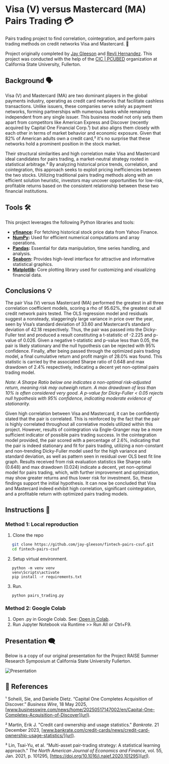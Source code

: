 # Visa (V) versus Mastercard (MA) Pairs Trading 💳
Pairs trading project to find correlation, cointegration, and perform pairs trading methods on credit networks Visa and Mastercard. 🏦

Project originally completed by [Jay Gleeson](https://github.com/jay-gleeson/) and [Reyli Hernandez](https://github.com/rey-hern). This project was conducted with the help of the [CIC | PCUBED](https://www.fullerton.edu/ecs/cicpcubed/) organization at California State University, Fullerton.

## Background 🗣️
   Visa (V) and Mastercard (MA) are two dominant players in the global payments industry, operating as credit card networks that facilitate cashless transactions. Unlike issuers, these companies serve solely as payment networks, forming partnerships with numerous banks while remaining independent from any single issuer. This business model not only sets them apart from competitors like American Express and Discover (recently acquired by Capital One Financial Corp.¹) but also aligns them closely with each other in terms of market behavior and economic exposure. Given that 82% of American adults own a credit card,² it's no surprise that these networks hold a prominent position in the stock market.

   Their structural similarities and high correlation make Visa and Mastercard ideal candidates for pairs trading, a market-neutral strategy rooted in statistical arbitrage.³ By analyzing historical price trends, correlation, and cointegration, this approach seeks to exploit pricing inefficiencies between the two stocks. Utilizing traditional pairs trading methods along with an efficient solution heuristic, investors may uncover opportunities for low-risk, profitable returns based on the consistent relationship between these two financial institutions.

## Tools 🛠️
This project leverages the following Python libraries and tools:

- **[yfinance](https://pypi.org/project/yfinance/):** For fetching historical stock price data from Yahoo Finance.
- **[NumPy](https://numpy.org/):** Used for efficient numerical computations and array operations.
- **[Pandas](https://pandas.pydata.org/):** Essential for data manipulation, time series handling, and analysis.
- **[Seaborn](https://seaborn.pydata.org/):** Provides high-level interface for attractive and informative statistical graphics.
- **[Matplotlib](https://matplotlib.org/):** Core plotting library used for customizing and visualizing financial data.

## Conclusions 💡
   The pair Visa (V) versus Mastercard (MA) performed the greatest in all three correlation coefficient models, scoring a rho of 95.62%, the greatest out all credit network pairs tested. The OLS regression model and residuals suggest a nonsteady, staggeringly large variance in price over the year, seen by Visa’s standard deviation of 33.60 and Mastercard’s standard deviation of 42.18 respectively. Thus, the pair was passed into the Dicky-Fuller test and produced a result constituting a t-statistic of -2.225 and p-value of 0.026. Given a negative t-statistic and p-value less than 0.05, the pair is likely stationary and the null hypothesis can be rejected with 95% confidence. Finally, after being passed through the optimized pairs trading model, a final cumulative return and profit margin of 28.0% was found. This statistic is carried by the associated Sharpe ratio of 0.648 and max drawdown of 2.4% respectively, indicating a decent yet non-optimal pairs trading model.

_Note: A Sharpe Ratio below one indicates a non-optimal risk-adjusted return, meaning risk may outweigh return. A max drawdown of less than 10% is often considered very good. A p-value for Dicky-Fuller < 0.05 rejects null hypothesis with 95% confidence, indicating moderate evidence of stationarity._

   Given high correlation between Visa and Mastercard, it can be confidently stated that the pair is correlated. This is reinforced by the fact that the pair is highly correlated throughout all correlative models utilized within this project. However, results of cointegration via Engle-Granger may be a more sufficient indicator of possible pairs trading success. In the cointegration model provided, the pair scored with a percentage of 2.6%, indicating that the pair is indeed stationary and fit for pairs trading, utilizing a non-constant and non-trending Dicky-Fuller model used for the high variance and standard deviation, as well as pattern seen in residual over OLS best fit line graph. Results received from risk evaluation statistics like Sharpe ratio (0.648) and max drawdown (0.024) indicate a decent, yet non-optimal model for pairs trading, which, with further improvement and optimization, may show greater returns and thus lower risk for investment. So, these findings support the initial hypothesis. It can now be concluded that Visa and Mastercard indeed exhibit high correlation, significant cointegration, and a profitable return with optimized pairs trading models. 

## Instructions 📝
### Method 1: Local reproduction
   1. Clone the repo
   ```bash 
      git clone https://github.com/jay-gleeson/fintech-pairs-csuf.git
      cd fintech-pairs-csuf
   ```
   2. Setup virtual environment.
   ```
      python -m venv venv
      venv\Scripts\activate
      pip install -r requirements.txt
   ```
   3. Run.
   ```
      python pairs_trading.py
   ```

### Method 2: Google Colab
1. Open .py in Google Colab.
   See: [Open in Colab](https://github.com/jay-gleeson/fintech-pairs-csuf/blob/main/archive/pairs_trading.ipynb).
2. Run Jupyter Notebook via Runtime >> Run All or Ctrl+F9.

## Presentation 🗨️

Below is a copy of our original presentation for the Project RAISE Summer Research Symposium at California State University Fullerton.

![Presentation](https://github.com/user-attachments/assets/3a96761c-14f3-4a52-95ac-80cd4d467319)


## 📖 References
¹ Soheili, Sie, and Danielle Dietz. “Capital One Completes Acquisition of Discover.” _Business Wire_, 18 May 2025, [www.businesswire.com/news/home/20250517147002/en/Capital-One-Completes-Acquisition-of-Discover](url).

² Martin, Erik J. "Credit card ownership and usage statistics." _Bankrate_. 21 December 2023, [www.bankrate.com/credit-cards/news/credit-card-ownership-usage-statistics/](url).

³ Lin, Tsai-Yu, et al. “Multi-asset pair-trading strategy: A statistical learning approach.” _The North American Journal of Economics and Finance_, vol. 55, Jan. 2021, p. 101295, [https://doi.org/10.1016/j.najef.2020.101295](url).
